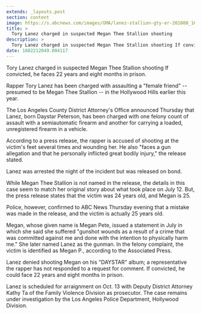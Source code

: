 ```yaml
--- 
extends: _layouts.post 
section: content 
image: https://s.abcnews.com/images/GMA/lanez-stallion-gty-er-201008_1602197185884_hpMain_16x9_992.jpg 
title: > 
  Tory Lanez charged in suspected Megan Thee Stallion shooting 
description: > 
  Tory Lanez charged in suspected Megan Thee Stallion shooting If convicted, he faces 22 years and eight months in prison.Rapper Tory Lanez has been charged with assaulting a "female friend" -- presumed to be Megan Thee Stallion -- in the Hollywood Hills earlier this year.According to a press release, the rapper is accused of shooting at the victim's feet several times and wounding her.While Megan Thee Stallion is not named in the release, the details in this case seem to match her original story about what took place on July 12.Lanez denied shooting Megan on his "DAYSTAR" album; a representative the rapper has not responded to a request for comment. 
date: 1602212049.004117 
--- 
```

Tory Lanez charged in suspected Megan Thee Stallion shooting If convicted, he faces 22 years and eight months in prison.

Rapper Tory Lanez has been charged with assaulting a "female friend" -- presumed to be Megan Thee Stallion -- in the Hollywood Hills earlier this year.

The Los Angeles County District Attorney's Office announced Thursday that Lanez, born Daystar Peterson, has been charged with one felony count of assault with a semiautomatic firearm and another for carrying a loaded, unregistered firearm in a vehicle.

According to a press release, the rapper is accused of shooting at the victim's feet several times and wounding her. He also "faces a gun allegation and that he personally inflicted great bodily injury," the release stated.

Lanez was arrested the night of the incident but was released on bond.

While Megan Thee Stallion is not named in the release, the details in this case seem to match her original story about what took place on July 12. But, the press release states that the victim was 24 years old, and Megan is 25.

Police, however, confirmed to ABC News Thursday evening that a mistake was made in the release, and the victim is actually 25 years old.

Megan, whose given name is Megan Pete, issued a statement in July in which she said she suffered "gunshot wounds as a result of a crime that was committed against me and done with the intention to physically harm me." She later named Lanez as the gunman. In the felony complaint, the victim is identified as Megan P., according to the Associated Press.

Lanez denied shooting Megan on his "DAYSTAR" album; a representative the rapper has not responded to a request for comment. If convicted, he could face 22 years and eight months in prison.

Lanez is scheduled for arraignment on Oct. 13 with Deputy District Attorney Kathy Ta of the Family Violence Division as prosecutor. The case remains under investigation by the Los Angeles Police Department, Hollywood Division.